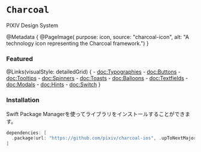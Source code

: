 # ``Charcoal``

PIXIV Design System

@Metadata {
    @PageImage(
        purpose: icon, 
        source: "charcoal-icon", 
        alt: "A technology icon representing the Charcoal framework.")
}

### Featured

@Links(visualStyle: detailedGrid) {
    - <doc:Typographies>
    - <doc:Buttons>
    - <doc:Tooltips>
    - <doc:Spinners>
    - <doc:Toasts>
    - <doc:Balloons>
    - <doc:Textfields>
    - <doc:Modals>
    - <doc:Hints>
    - <doc:Switch>
}

### Installation

Swift Package Managerを使ってライブラリをインストールすることができます。

```swift
dependencies: [
  .package(url: "https://github.com/pixiv/charcoal-ios", .upToNextMajor(from: "1.0.0"))
]
```
